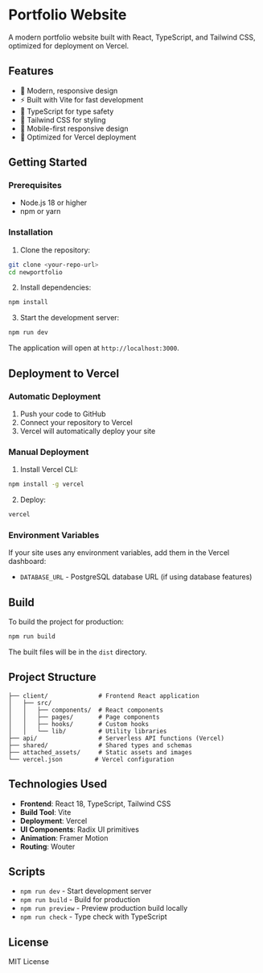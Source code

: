 # Portfolio Website

A modern portfolio website built with React, TypeScript, and Tailwind CSS, optimized for deployment on Vercel.

## Features

- 🎨 Modern, responsive design
- ⚡ Built with Vite for fast development
- 🎯 TypeScript for type safety
- 💅 Tailwind CSS for styling
- 📱 Mobile-first responsive design
- 🚀 Optimized for Vercel deployment

## Getting Started

### Prerequisites

- Node.js 18 or higher
- npm or yarn

### Installation

1. Clone the repository:
```bash
git clone <your-repo-url>
cd newportfolio
```

2. Install dependencies:
```bash
npm install
```

3. Start the development server:
```bash
npm run dev
```

The application will open at `http://localhost:3000`.

## Deployment to Vercel

### Automatic Deployment

1. Push your code to GitHub
2. Connect your repository to Vercel
3. Vercel will automatically deploy your site

### Manual Deployment

1. Install Vercel CLI:
```bash
npm install -g vercel
```

2. Deploy:
```bash
vercel
```

### Environment Variables

If your site uses any environment variables, add them in the Vercel dashboard:

- `DATABASE_URL` - PostgreSQL database URL (if using database features)

## Build

To build the project for production:

```bash
npm run build
```

The built files will be in the `dist` directory.

## Project Structure

```
├── client/              # Frontend React application
│   ├── src/
│   │   ├── components/  # React components
│   │   ├── pages/       # Page components
│   │   ├── hooks/       # Custom hooks
│   │   └── lib/         # Utility libraries
├── api/                 # Serverless API functions (Vercel)
├── shared/              # Shared types and schemas
├── attached_assets/     # Static assets and images
└── vercel.json         # Vercel configuration
```

## Technologies Used

- **Frontend**: React 18, TypeScript, Tailwind CSS
- **Build Tool**: Vite
- **Deployment**: Vercel
- **UI Components**: Radix UI primitives
- **Animation**: Framer Motion
- **Routing**: Wouter

## Scripts

- `npm run dev` - Start development server
- `npm run build` - Build for production
- `npm run preview` - Preview production build locally
- `npm run check` - Type check with TypeScript

## License

MIT License
